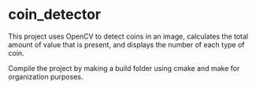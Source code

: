 # coin_detector
This project uses OpenCV to detect coins in an image, calculates the total amount of value that is present, and displays the number of each type of coin. 

Compile the project by making a build folder using cmake and make for organization purposes. 
